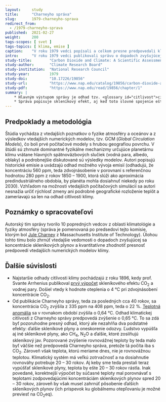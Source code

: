 ```yaml
---
layout:     study
title:      "Charneyho správa"
slug:       1979-charneyho-sprava
redirect_from:
  - /1979-charneyho-sprava
published:  2021-02-27
weight:     200
tags-scopes: [ svet ]
tags-topics: [ klima, emise ]
caption:    "V roku 1979 vedci popísali a celkom presne predpovedali klimatickú zmenu. Ich výsledky sú stále platné."
intro:      "V roku 1979 vedci publikovali správu o dopadoch zvyšujúcej sa koncentrácie CO<sub>2</sub> v atmosfére. Výsledky tejto štúdie sa ukázali byť presné a boli odvtedy mnohokrát potvrdené oveľa presnejšími metódami. Už vtedy vedci v úvode písali o nebezpečenstve zotrvačnosti klimatického systému."
study-title:        "Carbon Dioxide and Climate: A Scientific Assessment"
study-author:       "Climate Research Board"
study-institution:  "National Research Council"
study-year:         1979
study-doi:          "10.17226/19856"
study-url:          "https://www.nap.edu/catalog/19856/carbon-dioxide-and-climate-a-scientific-assessment"
study-pdf:          "https://www.nap.edu/read/19856/chapter/1"
summary: |
    * Hlavným výstupom správy je odhad tzv. <glossary id="citlivost">citlivosti klímy</glossary>, teda priemernej zmeny teploty povrchu Zeme pri zdvojnásobení koncentrácie CO<sub>2</sub>. Vedci v správe dochádzajú k záveru, že __*(...) ak príde k zdvojnásobeniu koncentrácie CO<sub>2</sub> v atmosfére a k dosiahnutiu termodynamickej rovnováhy, dôjde k otepleniu o 2 °C až 3,5 °C s vyšším nárastom teploty v severných zemepisných šírkach.*__ Moderné odhady citlivosti klímy na základe omnoho presnejších modelov aj historických pozorovaní dochádzajú k rovnakým hodnotám.
    * Správa popisuje skleníkový efekt, aj keď toto slovné spojenie ešte priamo nepoužíva: __"*(...) hlavný efekt zvýšenia koncentrácie CO<sub>2</sub> je väčšia absorpcia tepelného žiarenia zemského povrchu a v dôsledku toho nárast teploty vzduchu v atmosfére. Silnú pozitívnu spätnú väzbu vytvára potom súvisiaci nárast koncentrácie vodnej pary, ktorá je ešte silnejší absorbent tepelného žiarenia (...).*"__ Vedci ďalej kvantifikujú radiačné pôsobenie pri zdvojnásobení koncentrácie na 4 W/m<sup>2</sup> a konštatujú, že metódy výpočtu radiačného pôsobenia boli už vtedy potvrdené laboratórnymi aj satelitnými meraniami.
---
```


## Predpoklady a metodológia

Štúdia vychádza z vtedajších poznatkov o fyzike atmosféry a oceánov a z výsledkov vtedajších numerických modelov, tzv. GCM (*Global Circulation Models*), čo boli prvé počítačové modely s hrubou geografiou povrchu. V štúdii sú zhrnuté dominantné fyzikálne mechanizmy určujúce planetárnu klímu vrátane hlavných spätnoväzbových slučiek (vodná para, albedo, oblaky) a podrobnejšie diskutované sú výsledky modelov. Autori popisujú historické emisie a uvádzajú odhad možného vývoja emisií (odhadujú, že koncentráciu 560 ppm, teda zdvojnásobenie v porovnaní s referenčnou hodnotou 280 ppm z rokov 1850 – 1900, ktorá slúži ako aproximácia predindustriálneho obdobia, by planéta mohla dosiahnuť niekedy po roku 2030). Vzhľadom na možnosti vtedajších počítačových simulácií sa autori nesnažia určiť rýchlosť zmeny ani podrobné geografické rozloženie teplôt a zameriavajú sa len na odhad citlivosti klímy.

## Poznámky o spracovateľovi

Autorský tím správy tvorilo 10 popredných vedcov z oblasti klimatológie a fyziky atmosféry (správa je pomenovaná po predsedovi tejto komisie, ktorým bol [Jule Charney](https://en.wikipedia.org/wiki/Jule_Gregory_Charney) z Massachusetts Institute of Technology). Úlohou tohto tímu bolo zhrnúť vtedajšie vedomosti o dopadoch zvyšujúcej sa koncentrácie skleníkových plynov a kvantitatívne zhodnotiť presnosť predpovedí vtedajších numerických modelov klímy.

## Ďalšie súvislosti

* Najstaršie odhady citlivosti klímy pochádzajú z roku 1896, kedy prof. Svante Arrhenius publikoval [prvý výpočet](https://www.tandfonline.com/doi/abs/10.1080/14786449608620846) skleníkového efektu CO<sub>2</sub> a vodnej pary. Došiel vtedy k hodnote oteplenia o 4 °C pri zdvojnásobení koncentrácie CO<sub>2</sub>.
* Od publikácie Charneyho správy, teda za posledných cca 40 rokov, sa koncentrácia CO<sub>2</sub> zvýšila z 335 ppm na 408 ppm, teda o 22 %. [Teplotná anomália](https://faktaoklimatu.cz/infografiky/teplotni-anomalie) sa v rovnakom období zvýšila o 0,64 °C. Odhad klimatickej citlivosti z Charneyho správy predpovedá zvýšenie o 0,65 °C. To sa zdá byť pozoruhodne presný odhad, ktorý ale nezahŕňa dva podstatné efekty: ďalšie skleníkové plyny a oneskorenie odozvy. Ľudstvo vypúšťa aj iné skleníkové plyny, ako CH<sub>4</sub>, N<sub>2</sub>O a ďalšie, ktoré zosilňujú skleníkový jav. Pozorované zvýšenie rovnovážnej teploty by teda malo byť väčšie než predpovedá Charneyho správa, pretože tá počíta iba s CO<sub>2</sub>. Zároveň však teplota, ktorú meriame dnes, nie je rovnovážnou teplotou. Klimatický systém má veľkú zotrvačnosť a na dosiahnutie rovnováhy potrebuje 20 – 30 rokov. Aj keby sme teda prestali teraz vypúšťať skleníkové plyny, teplota by ešte 20 – 30 rokov rástla. Inak povedané, korektnejší výpočet by súčasné teploty mal porovnávať s teplotami zodpovedajúcimi koncentráciám skleníkových plynov spred 20 – 30 rokov, zároveň by však musel zahrnúť pôsobenie ďalších skleníkových plynov (ich príspevok ku globálnemu otepľovaniu je možné previesť na <glossary id="co2eq">CO<sub>2</sub>eq</glossary>).
